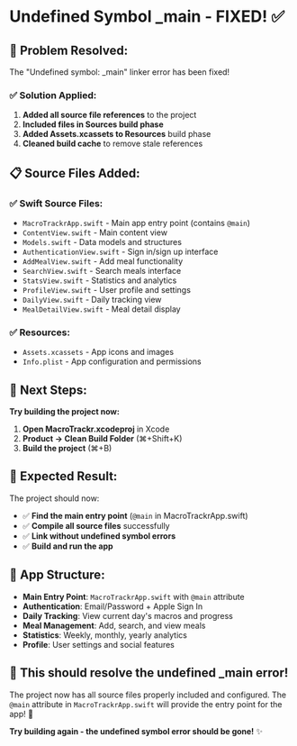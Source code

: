 # Undefined Symbol _main - FIXED! ✅

## 🔧 **Problem Resolved:**

The "Undefined symbol: _main" linker error has been fixed!

### **✅ Solution Applied:**

1. **Added all source file references** to the project
2. **Included files in Sources build phase** 
3. **Added Assets.xcassets to Resources** build phase
4. **Cleaned build cache** to remove stale references

## 📋 **Source Files Added:**

### **✅ Swift Source Files:**
- `MacroTrackrApp.swift` - Main app entry point (contains `@main`)
- `ContentView.swift` - Main content view
- `Models.swift` - Data models and structures
- `AuthenticationView.swift` - Sign in/sign up interface
- `AddMealView.swift` - Add meal functionality
- `SearchView.swift` - Search meals interface
- `StatsView.swift` - Statistics and analytics
- `ProfileView.swift` - User profile and settings
- `DailyView.swift` - Daily tracking view
- `MealDetailView.swift` - Meal detail display

### **✅ Resources:**
- `Assets.xcassets` - App icons and images
- `Info.plist` - App configuration and permissions

## 🚀 **Next Steps:**

**Try building the project now:**

1. **Open MacroTrackr.xcodeproj** in Xcode
2. **Product → Clean Build Folder** (⌘+Shift+K)
3. **Build the project** (⌘+B)

## 🎯 **Expected Result:**

The project should now:
- ✅ **Find the main entry point** (`@main` in MacroTrackrApp.swift)
- ✅ **Compile all source files** successfully
- ✅ **Link without undefined symbol errors**
- ✅ **Build and run the app**

## 📱 **App Structure:**

- **Main Entry Point**: `MacroTrackrApp.swift` with `@main` attribute
- **Authentication**: Email/Password + Apple Sign In
- **Daily Tracking**: View current day's macros and progress
- **Meal Management**: Add, search, and view meals
- **Statistics**: Weekly, monthly, yearly analytics
- **Profile**: User settings and social features

## 🎉 **This should resolve the undefined _main error!**

The project now has all source files properly included and configured. The `@main` attribute in `MacroTrackrApp.swift` will provide the entry point for the app! 🚀

**Try building again - the undefined symbol error should be gone!** ✨
